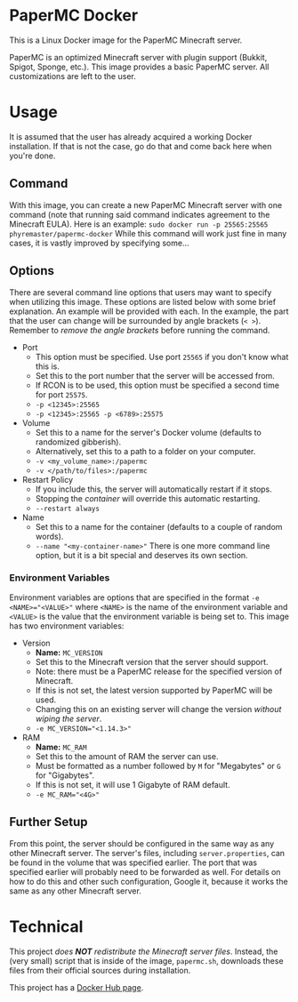 # PaperMC Docker
This is a Linux Docker image for the PaperMC Minecraft server.

PaperMC is an optimized Minecraft server with plugin support (Bukkit, Spigot, Sponge, etc.).
This image provides a basic PaperMC server. All customizations are left to the user.
# Usage
It is assumed that the user has already acquired a working Docker installation. If that is not the case, go do that and come back here when you're done.
## Command
With this image, you can create a new PaperMC Minecraft server with one command (note that running said command indicates agreement to the Minecraft EULA). Here is an example:
```sudo docker run -p 25565:25565 phyremaster/papermc-docker```
While this command will work just fine in many cases, it is vastly improved by specifying some...
## Options
There are several command line options that users may want to specify when utilizing this image. These options are listed below with some brief explanation. An example will be provided with each. In the example, the part that the user can change will be surrounded by angle brackets (`< >`). Remember to *remove the angle brackets* before running the command.
- Port
  - This option must be specified. Use port `25565` if you don't know what this is.
  - Set this to the port number that the server will be accessed from.
  - If RCON is to be used, this option must be specified a second time for port `25575`.
  - `-p <12345>:25565`
  - `-p <12345>:25565 -p <6789>:25575`
- Volume
  - Set this to a name for the server's Docker volume (defaults to randomized gibberish).
  - Alternatively, set this to a path to a folder on your computer.
  - `-v <my_volume_name>:/papermc`
  - `-v </path/to/files>:/papermc`
- Restart Policy
  - If you include this, the server will automatically restart if it stops.
  - Stopping the *container* will override this automatic restarting.
  - `--restart always`
- Name
  - Set this to a name for the container (defaults to a couple of random words).
  - `--name "<my-container-name>"`
There is one more command line option, but it is a bit special and deserves its own section.
### Environment Variables
Environment variables are options that are specified in the format `-e <NAME>="<VALUE>"` where `<NAME>` is the name of the environment variable and `<VALUE>` is the value that the environment variable is being set to. This image has two environment variables:
- Version
  - **Name:** `MC_VERSION`
  - Set this to the Minecraft version that the server should support.
  - Note: there must be a PaperMC release for the specified version of Minecraft.
  - If this is not set, the latest version supported by PaperMC will be used.
  - Changing this on an existing server will change the version *without wiping the server*.
  - `-e MC_VERSION="<1.14.3>"`
- RAM
  - **Name:** `MC_RAM`
  - Set this to the amount of RAM the server can use.
  - Must be formatted as a number followed by `M` for "Megabytes" or `G` for "Gigabytes".
  - If this is not set, it will use 1 Gigabyte of RAM default.
  - `-e MC_RAM="<4G>"`
## Further Setup
From this point, the server should be configured in the same way as any other Minecraft server. The server's files, including `server.properties`, can be found in the volume that was specified earlier. The port that was specified earlier will probably need to be forwarded as well. For details on how to do this and other such configuration, Google it, because it works the same as any other Minecraft server.
# Technical
This project *does **NOT** redistribute the Minecraft server files*. Instead, the (very small) script that is inside of the image, `papermc.sh`, downloads these files from their official sources during installation.

This project has a [Docker Hub page](https://hub.docker.com/r/phyremaster/papermc).
